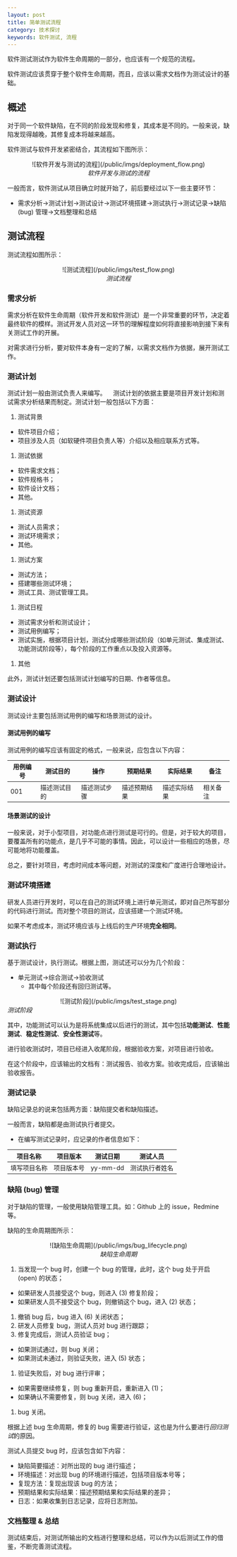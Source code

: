 ```yaml
---
layout: post
title: 简单测试流程
category: 技术探讨
keywords: 软件测试, 流程
---
```


软件测试测试作为软件生命周期的一部分，也应该有一个规范的流程。

软件测试应该贯穿于整个软件生命周期，而且，应该以需求文档作为测试设计的基础。

## 概述

对于同一个软件缺陷，在不同的阶段发现和修复，其成本是不同的。一般来说，缺陷发现得越晚，其修复成本将越来越高。

软件测试与软件开发紧密结合，其流程如下图所示：

<center>![软件开发与测试的流程](/public/imgs/deployment_flow.png)</center>
<center><i>软件开发与测试的流程</i></center>

一般而言，软件测试从项目确立时就开始了，前后要经过以下一些主要环节：

* 需求分析→测试计划→测试设计→测试环境搭建→测试执行→测试记录→缺陷 (bug) 管理→文档整理和总结


## 测试流程

测试流程如图所示：

<center>![测试流程](/public/imgs/test_flow.png)</center>
<center><i>测试流程</i></center>

### 需求分析

需求分析在软件生命周期（软件开发和软件测试）是一个非常重要的环节，决定着最终软件的模样。测试开发人员对这一环节的理解程度如何将直接影响到接下来有关测试工作的开展。

对需求进行分析，要对软件本身有一定的了解，以需求文档作为依据，展开测试工作。

### 测试计划

测试计划一般由测试负责人来编写。
  
测试计划的依据主要是项目开发计划和测试需求分析结果而制定。测试计划一般包括以下方面：

1. 测试背景

  * 软件项目介绍；
  * 项目涉及人员（如软硬件项目负责人等）介绍以及相应联系方式等。

1. 测试依据
       
  * 软件需求文档；
  * 软件规格书；
  * 软件设计文档；
  * 其他。

1. 测试资源

  * 测试人员需求；
  * 测试环境需求；
  * 其他。
 
1. 测试方案

  * 测试方法；
  * 搭建哪些测试环境；
  * 测试工具、测试管理工具。

1. 测试日程

  * 测试需求分析和测试设计；
  * 测试用例编写；
  * 测试实施，根据项目计划，测试分成哪些测试阶段（如单元测试、集成测试、功能测试阶段等），每个阶段的工作重点以及投入资源等。

1. 其他

此外，测试计划还要包括测试计划编写的日期、作者等信息。

### 测试设计

测试设计主要包括测试用例的编写和场景测试的设计。

#### 测试用例的编写

测试用例的编写应该有固定的格式，一般来说，应包含以下内容：

| 用例编号 | 测试目的 | 操作 | 预期结果 | 实际结果 | 备注 |
|----------|----------|------|----------|----------|------|
|001|描述测试目的|描述测试步骤|描述预期结果|描述实际结果|相关备注|

#### 场景测试的设计

一般来说，对于小型项目，对功能点进行测试是可行的。但是，对于较大的项目，要覆盖所有的功能点，是几乎不可能的事情。因此，可以设计一些相应的场景，尽可能地将功能覆盖。

总之，要针对项目，考虑时间成本等问题，对测试的深度和广度进行合理地设计。

### 测试环境搭建

研发人员进行开发时，可以在自己的测试环境上进行单元测试，即对自己所写部分的代码进行测试。而对整个项目的测试，应该搭建一个测试环境。

如果不考虑成本，测试环境应该与上线后的生产环境**完全相同**。

### 测试执行

基于测试设计，执行测试。根据上图，测试还可以分为几个阶段：

* 单元测试→综合测试→验收测试
  * 其中每个阶段还有回归测试等。

<center>![测试阶段](/public/imgs/test_stage.png)</center>
<cetner><i>测试阶段</i></center>

其中，功能测试可以认为是将系统集成以后进行的测试，其中包括**功能测试**、**性能测试**、**稳定性测试**、**安全性测试**等。

进行验收测试时，项目已经进入收尾阶段，根据验收方案，对项目进行验收。

在这个阶段中，应该输出的文档有：测试报告、验收方案。验收完成后，应该输出验收报告。

### 测试记录

缺陷记录总的说来包括两方面：缺陷提交者和缺陷描述。

一般而言，缺陷都是由测试执行者提交。

* 在编写测试记录时，应记录的作者信息如下： 
 
| 项目名称 | 项目版本 | 测试日期 | 测试人员 |
|----------|----------|----------|----------|
|填写项目名称|项目版本号|yy-mm-dd|测试执行者姓名|


### 缺陷 (bug) 管理

对于缺陷的管理，一般使用缺陷管理工具。如：Github 上的 issue，Redmine 等。

缺陷的生命周期图所示：

<center>![缺陷生命周期](/public/imgs/bug_lifecycle.png)</center>
<center><i>缺陷生命周期</i></center>

1. 当发现一个 bug 时，创建一个 bug 的管理，此时，这个 bug 处于开启 (open) 的状态；

  * 如果研发人员接受这个 bug，则进入 (3) 修复阶段；
  * 如果研发人员不接受这个 bug，则撤销这个 bug，进入 (2) 状态；

1. 撤销 bug 后，bug 进入 (6) 关闭状态；
1. 研发人员修复 bug，测试人员对 bug 进行跟踪；
1. 修复完成后，测试人员验证 bug；

  * 如果测试通过，则 bug 关闭；
  * 如果测试未通过，则验证失败，进入 (5) 状态；

1. 验证失败后，对 bug 进行评审；

  * 如果需要继续修复，则 bug 重新开启，重新进入 (1)；
  * 如果确认不需要修复，则 bug 关闭，进入 (6)；

1. bug 关闭。

根据上述 bug 生命周期，修复的 bug 需要进行验证，这也是为什么要进行*回归测试*的原因。

测试人员提交 bug 时，应该包含如下内容：

  * 缺陷简要描述：对所出现的 bug 进行描述；
  * 环境描述：对出现 bug 的环境进行描述，包括项目版本号等；
  * 复现方法：复现出现该 bug 的方法；
  * 预期结果和实际结果：描述预期结果和实际结果的差异；
  * 日志：如果收集到日志记录，应将日志附加。

### 文档整理 & 总结

测试结束后，对测试所输出的文档进行整理和总结，可以作为以后测试工作的借鉴，不断完善测试流程。



